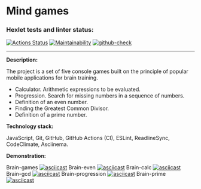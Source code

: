 Mind games
=======

### Hexlet tests and linter status:
[![Actions Status](https://github.com/hexletart/frontend-project-lvl1/workflows/hexlet-check/badge.svg)](https://github.com/hexletart/frontend-project-lvl1/actions)
[![Maintainability](https://api.codeclimate.com/v1/badges/a99a88d28ad37a79dbf6/maintainability)](https://codeclimate.com/github/codeclimate/codeclimate/maintainability)
[![github-check](https://github.com/hexletart/frontend-project-lvl1/workflows/github-check/badge.svg)](https://github.com/hexletart/frontend-project-lvl1/actions)

----

**Description:**

The project is a set of five console games built on the principle of popular mobile applications for brain training.

- Calculator. Arithmetic expressions to be evaluated.
- Progression. Search for missing numbers in a sequence of numbers.
- Definition of an even number.
- Finding the Greatest Common Divisor.
- Definition of a prime number.

**Technology stack:**

JavaScript, Git, GitHub, GitHub Actions (CI), ESLint, ReadlineSync, CodeClimate, Asciinema.

**Demonstration:**

Brain-games
[![asciicast](https://asciinema.org/a/560942.svg)](https://asciinema.org/a/560942)
Brain-even
[![asciicast](https://asciinema.org/a/560896.svg)](https://asciinema.org/a/560896)
Brain-calc
[![asciicast](https://asciinema.org/a/560901.svg)](https://asciinema.org/a/560901)
Brain-gcd
[![asciicast](https://asciinema.org/a/560902.svg)](https://asciinema.org/a/560902)
Brain-progression
[![asciicast](https://asciinema.org/a/560906.svg)](https://asciinema.org/a/560906)
Brain-prime
[![asciicast](https://asciinema.org/a/560912.svg)](https://asciinema.org/a/560912)
